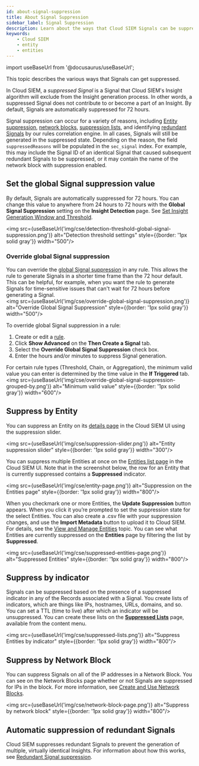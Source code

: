 ```yaml
---
id: about-signal-suppression
title: About Signal Suppression
sidebar_label: Signal Suppression
description: Learn about the ways that Cloud SIEM Signals can be suppressed, and so excluded from the Insight generation process.
keywords:
    - Cloud SIEM
    - entity
    - entities
---
```


import useBaseUrl from '@docusaurus/useBaseUrl';

This topic describes the various ways that Signals can get suppressed.

In Cloud SIEM, a *suppressed Signal* is a Signal that Cloud SIEM's Insight algorithm will exclude from the Insight generation process. In other words, a suppressed Signal does not contribute to or become a part of an Insight. By default, Signals are automatically suppressed for 72 hours. 

Signal suppression can occur for a variety of reasons, including [Entity suppression](#suppress-by-entity), [network blocks](#suppress-by-network-block), [suppression lists](#suppress-by-indicator), and identifying [redundant Signals](#automatic-suppression-of-redundant-signals) by our rules correlation engine. In all cases, Signals will still be generated in the suppressed state. Depending on the reason, the field `suppressedReasons` will be populated in the `sec_signal` index. For example, this may include the Signal ID of an identical Signal that caused subsequent redundant Signals to be suppressed, or it may contain the name of the network block with suppression enabled.

## Set the global Signal suppression value

By default, Signals are automatically suppressed for 72 hours. You can change this value to anywhere from 24 hours to 72 hours with the **Global Signal Suppression** setting on the **Insight Detection** page. See [Set Insight Generation Window and Threshold](/docs/cse/records-signals-entities-insights/set-insight-generation-window-threshold/).

<img src={useBaseUrl('img/cse/detection-threshold-global-signal-suppression.png')} alt="Detection threshold settings" style={{border: '1px solid gray'}} width="500"/>

### Override global Signal suppression

You can override the [global Signal suppression](/docs/cse/records-signals-entities-insights/set-insight-generation-window-threshold/) in any rule. This allows the rule to generate Signals in a shorter time frame than the 72 hour default. This can be helpful, for example, when you want the rule to generate Signals for time-sensitive issues that can't wait for 72 hours before generating a Signal.<br/><img src={useBaseUrl('img/cse/override-global-signal-suppression.png')} alt="Override Global Signal Suppression" style={{border: '1px solid gray'}} width="500"/>

To override global Signal suppression in a rule:
1. Create or edit a [rule](/docs/cse/rules/).
1. Click **Show Advanced** on the **Then Create a Signal** tab.
1. Select the **Override Global Signal Suppression** check box.
1. Enter the hours and/or minutes to suppress Signal generation.

For certain rule types (Threshold, Chain, or Aggregation), the minimum valid value you can enter is determined by the time value in the **If Triggered** tab. <br/><img src={useBaseUrl('img/cse/override-global-signal-suppression-grouped-by.png')} alt="Minimum valid value" style={{border: '1px solid gray'}} width="600"/>

## Suppress by Entity

You can suppress an Entity on its [details page](/docs/cse/records-signals-entities-insights/view-manage-entities#about-the-entities-details-page) in the Cloud SIEM UI using the suppression slider. 

<img src={useBaseUrl('img/cse/suppression-slider.png')} alt="Entity suppression slider" style={{border: '1px solid gray'}} width="300"/>

You can suppress multiple Entities at once on the [Entities list page](/docs/cse/records-signals-entities-insights/view-manage-entities#about-the-entities-list-page) in the Cloud SIEM UI. Note that in the screenshot below, the row for an Entity that is currently suppressed contains a **Suppressed** indicator.

<img src={useBaseUrl('img/cse/entity-page.png')} alt="Suppression on the Entities page" style={{border: '1px solid gray'}} width="800"/>

When you checkmark one or more Entities, the **Update Suppression** button appears. When you click it you’re prompted to set the suppression state for the select Entities. You can also create a .csv file with your suppression changes, and use the **Import Metadata** button to upload it to Cloud SIEM. For details, see the [View and Manage Entities](/docs/cse/records-signals-entities-insights/view-manage-entities) topic. You can see what Entities are currently suppressed on the **Entities** page by filtering the list by **Suppressed**.

<img src={useBaseUrl('img/cse/suppressed-entities-page.png')} alt="Suppressed Entities" style={{border: '1px solid gray'}} width="800"/>

## Suppress by indicator

Signals can be suppressed based on the presence of a suppressed indicator in any of the Records associated with a Signal. You create lists of indicators, which are things like IPs, hostnames, URLs, domains, and so. You can set a TTL (time to live) after which an indicator will be unsuppressed. You can create these lists on the [**Suppressed Lists**](/docs/cse/match-lists-suppressed-lists/suppressed-lists/) page, available from the content menu. 

<img src={useBaseUrl('img/cse/suppressed-lists.png')} alt="Suppress Entities by indicator" style={{border: '1px solid gray'}} width="800"/>

## Suppress by Network Block

You can suppress Signals on all of the IP addresses in a Network Block. You can see on the Network Blocks page whether or not Signals are suppressed for IPs in the block. For more information, see [Create and Use Network Blocks](/docs/cse/administration/create-use-network-blocks/).

<img src={useBaseUrl('img/cse/network-block-page.png')} alt="Suppress by network block" style={{border: '1px solid gray'}} width="800"/>

## Automatic suppression of redundant Signals

Cloud SIEM suppresses redundant Signals to prevent the generation of multiple, virtually identical Insights. For information about how this works, see [Redundant Signal suppression](/docs/cse/get-started-with-cloud-siem/insight-generation-process#redundant-signal-suppression).  
 
